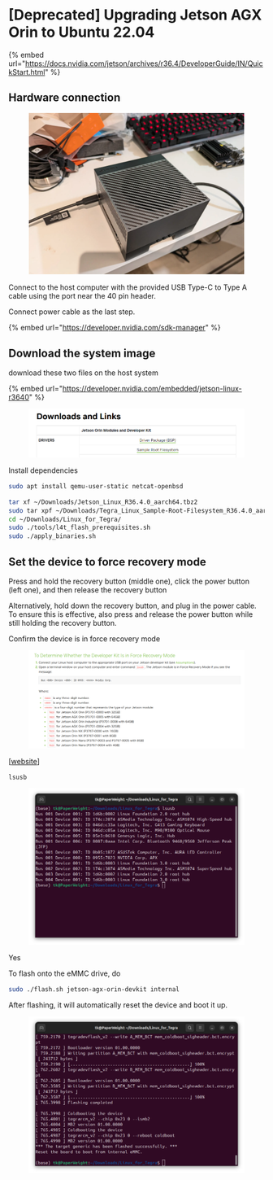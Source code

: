# \[Deprecated] Upgrading Jetson AGX Orin to Ubuntu 22.04

{% embed url="https://docs.nvidia.com/jetson/archives/r36.4/DeveloperGuide/IN/QuickStart.html" %}

## Hardware connection

<figure><img src="../../../.gitbook/assets/image (3) (1).png" alt=""><figcaption></figcaption></figure>

Connect to the host computer with the provided USB Type-C to Type A cable using the port near the 40 pin header.

Connect power cable as the last step.







{% embed url="https://developer.nvidia.com/sdk-manager" %}



























## Download the system image

download these two files on the host system

{% embed url="https://developer.nvidia.com/embedded/jetson-linux-r3640" %}

<figure><img src="../../../.gitbook/assets/image (3).png" alt=""><figcaption></figcaption></figure>



Install dependencies

```bash
sudo apt install qemu-user-static netcat-openbsd
```





```bash
tar xf ~/Downloads/Jetson_Linux_R36.4.0_aarch64.tbz2
sudo tar xpf ~/Downloads/Tegra_Linux_Sample-Root-Filesystem_R36.4.0_aarch64.tbz2 -C ~/Downloads/Linux_for_Tegra/rootfs/
cd ~/Downloads/Linux_for_Tegra/
sudo ./tools/l4t_flash_prerequisites.sh
sudo ./apply_binaries.sh
```







## Set the device to force recovery mode

Press and hold the recovery button (middle one), click the power button (left one), and then release the recovery button



Alternatively, hold down the recovery button, and plug in the power cable. To ensure this is effective, also press and release the power button while still holding the recovery button.







Confirm the device is in force recovery mode

<figure><img src="../../../.gitbook/assets/image (2) (1).png" alt=""><figcaption></figcaption></figure>

\[[website](https://docs.nvidia.com/jetson/archives/r36.4/DeveloperGuide/IN/QuickStart.html#to-determine-whether-the-developer-kit-is-in-force-recovery-mode)]



```bash
lsusb
```

<figure><img src="../../../.gitbook/assets/image (1) (1).png" alt=""><figcaption></figcaption></figure>

Yes





To flash onto the eMMC drive, do

```bash
sudo ./flash.sh jetson-agx-orin-devkit internal
```



After flashing, it will automatically reset the device and boot it up.

<figure><img src="../../../.gitbook/assets/image (4).png" alt=""><figcaption></figcaption></figure>







